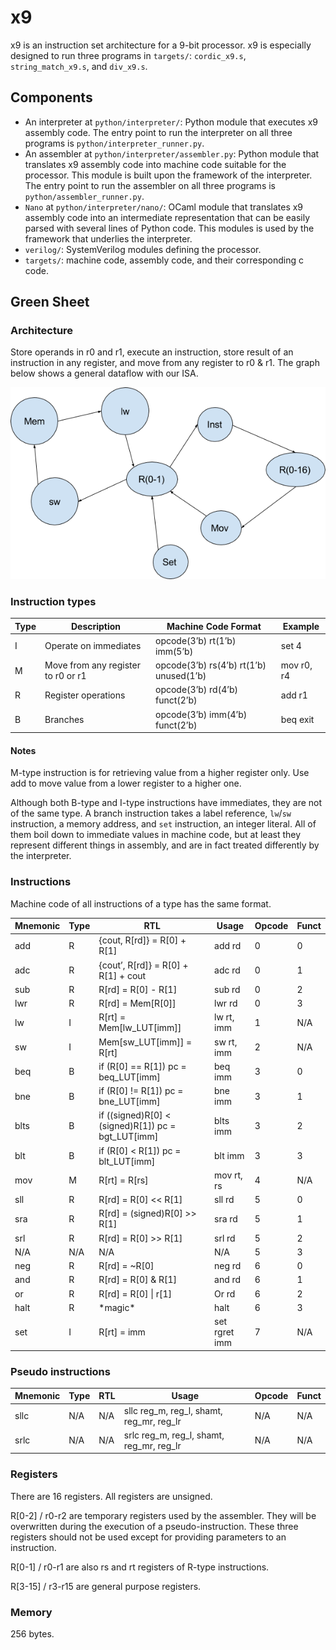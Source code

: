 # x9
x9 is an instruction set architecture for a 9-bit processor. x9 is especially designed to run three programs in `targets/`: `cordic_x9.s`, `string_match_x9.s`, and `div_x9.s`.


## Components
+ An interpreter at `python/interpreter/`: Python module that executes x9 assembly code. The entry point to run the interpreter on all three programs is `python/interpreter_runner.py`.
+ An assembler at `python/interpreter/assembler.py`: Python module that translates x9 assembly code into machine code suitable for the processor. This module is built upon the framework of the interpreter. The entry point to run the assembler on all three programs is `python/assembler_runner.py`.
+ `Nano` at `python/interpreter/nano/`: OCaml module that translates x9 assembly code into an intermediate representation that can be easily parsed with several lines of Python code. This modules is used by the framework that underlies the interpreter.
+ `verilog/`: SystemVerilog modules defining the processor.
+ `targets/`: machine code, assembly code, and their corresponding c code.


## Green Sheet

### Architecture
Store operands in r0 and r1, execute an instruction, store
result of an instruction in any register, and move from any register to
r0 & r1. The graph below shows a general dataflow with our ISA.

![](images/dataflow.png)

### Instruction types
| Type               | Description        | Machine Code Format      | Example            |
|--------------------|--------------------|--------------------|--------------------|
| I                  | Operate on immediates        | opcode(3’b) rt(1’b) imm(5’b)       | set 4              |
| M                  | Move from any register to r0 or r1 | opcode(3’b) rs(4’b) rt(1’b) unused(1’b)            | mov r0, r4         |
| R                  | Register operations          | opcode(3’b) rd(4’b) funct(2’b)       | add r1             |
| B                  | Branches           | opcode(3’b) imm(4’b) funct(2’b)      | beq exit           |

#### Notes
M-type instruction is for retrieving value from a higher register only. Use add to move value from a lower register to a higher one.

Although both B-type and I-type instructions have immediates,
they are not of the same type. A branch instruction takes a label
reference, `lw`/`sw` instruction, a memory address, and `set` instruction, an integer literal. All of them boil down to immediate values in machine code, but at least they
represent different things in assembly, and are in fact treated
differently by the interpreter.


### Instructions

Machine code of all instructions of a type has the same format.

| Mnemonic     | Type         | RTL          | Usage        | Opcode       | Funct        |
|--------------|--------------|--------------|--------------|--------------|--------------|
| add          | R            | {cout, R[rd]} = R[0] + R[1] | add rd       | 0            | 0            |
| adc          | R            | {cout’, R[rd]} = R[0] + R[1] + cout | adc rd       | 0            | 1            |
| sub          | R            | R[rd] = R[0] - R[1] | sub rd       | 0            | 2            |
| lwr          | R            | R[rd] = Mem[R[0]] | lwr rd       | 0            | 3            |
| lw           | I            | R[rt] = Mem[lw\_LUT[imm]] | lw rt, imm   | 1            | N/A          |
| sw           | I            | Mem[sw\_LUT[imm]] = R[rt] | sw rt, imm   | 2            | N/A          |
| beq          | B            | if (R[0] == R[1]) pc = beq\_LUT[imm] | beq imm      | 3            | 0            |
| bne          | B            | if (R[0] != R[1]) pc = bne\_LUT[imm] | bne imm      | 3            | 1            |
| blts         | B            | if ((signed)R[0] \< (signed)R[1]) pc = bgt\_LUT[imm] | blts imm     | 3            | 2            |
| blt          | B            | if (R[0] \< R[1]) pc = blt\_LUT[imm] | blt imm      | 3            | 3            |
| mov          | M            | R[rt] = R[rs]      | mov rt, rs   | 4            | N/A          |
| sll          | R            | R[rd] = R[0] \<\< R[1] | sll rd       | 5            | 0            |
| sra          | R            | R[rd] = (signed)R[0] \>\> R[1] | sra rd       | 5            | 1            |
| srl          | R            | R[rd] = R[0] \>\> R[1]    | srl rd       | 5            | 2            |
| N/A          | N/A          | N/A          | N/A          | 5            | 3            |
| neg          | R            | R[rd] = \~R[0]     | neg rd       | 6            | 0            |
| and          | R            | R[rd] = R[0] & R[1] | and rd       | 6            | 1            |
| or           | R            | R[rd] = R[0] \| r[1] | Or rd        | 6            | 2            |
| halt         | R            | \*magic\*    | halt         | 6            | 3            |
| set          | I            | R[rt] = imm  | set rgret imm    | 7            | N/A          |

### Pseudo instructions
| Mnemonic     | Type         | RTL          | Usage        | Opcode       | Funct        |
|--------------|--------------|--------------|--------------|--------------|--------------|
| sllc         | N/A          | N/A          | sllc reg\_m, reg\_l, shamt, reg\_mr, reg\_lr | N/A          | N/A          |
| srlc         | N/A          | N/A          | srlc reg\_m, reg\_l, shamt, reg\_mr, reg\_lr | N/A          | N/A          |


### Registers
There are 16 registers. All registers are unsigned.

R[0-2] / r0-r2 are temporary registers used by the assembler. They will
be overwritten during the execution of a pseudo-instruction. These three
registers should not be used except for providing parameters to an
instruction.

R[0-1] / r0-r1 are also rs and rt registers of R-type instructions.

R[3-15] / r3-r15 are general purpose registers.


### Memory
256 bytes.
